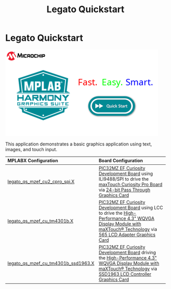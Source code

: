 ﻿---
parent: Example Applications
title: Legato Quickstart
nav_order: 5
---

# Legato Quickstart

![](./../../docs/images/legato_quickstart.png)

This application demonstrates a basic graphics application using text, images, and touch input.

|MPLABX Configuration|Board Configuration|
|:-------------------|:------------------|
|[legato_qs_mzef_cu2_cpro_spi.X](./firmware/legato_qs_mzef_cu2_cpro_spi.X/readme.md)|[PIC32MZ EF Curiosity Development Board](https://www.microchip.com/DevelopmentTools/ProductDetails/PartNO/DM320209) using ILI9488/SPI to drive the [maxTouch Curiosity Pro Board](https://www.microchip.com/Developmenttools/ProductDetails/AC320007) via [24-bit Pass Through Graphics Card](https://www.microchip.com/DevelopmentTools/ProductDetails/PartNO/AC320213)|
|[legato_qs_mzef_cu_tm4301b.X](./firmware/legato_qs_mzef_cu_tm4301b.X/readme.md)|[PIC32MZ EF Curiosity Development Board](https://www.microchip.com/DevelopmentTools/ProductDetails/PartNO/DM320209) using LCC to drive the [High-Performance 4.3" WQVGA Display Module with maXTouch® Technology](https://www.microchip.com/DevelopmentTools/ProductDetails/PartNO/AC320005-4) via [565 LCD Adapter Graphics Card](https://www.microchip.com/Developmenttools/ProductDetails/AC320212)|
|[legato_qs_mzef_cu_tm4301b_ssd1963.X](./firmware/legato_qs_mzef_cu_tm4301b_ssd1963.X/readme.md)|[PIC32MZ EF Curiosity Development Board](https://www.microchip.com/DevelopmentTools/ProductDetails/PartNO/DM320209) driving the [High-Performance 4.3" WQVGA Display Module with maXTouch® Technology](https://www.microchip.com/DevelopmentTools/ProductDetails/PartNO/AC320005-4) via [SSD1963 LCD Controller Graphics Card](https://www.microchip.com/Developmenttools/ProductDetails/AC320214)|